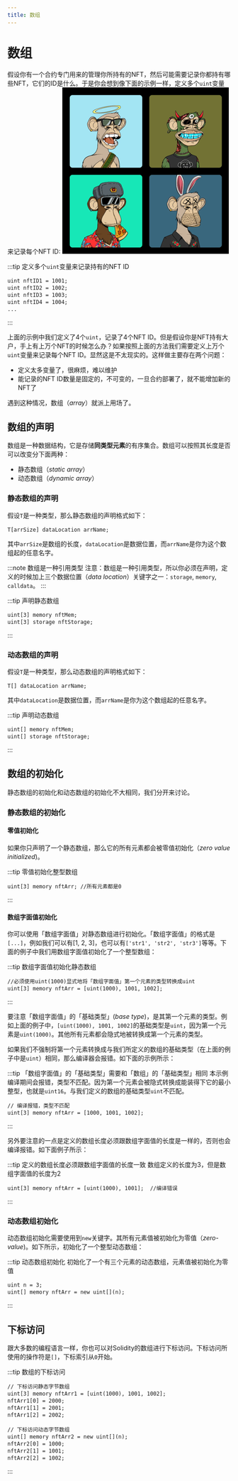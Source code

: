 ```yaml
---
title: 数组
---
```


# 数组
假设你有一个合约专门用来的管理你所持有的NFT，然后可能需要记录你都持有哪些NFT，它们的ID是什么。于是你会想到像下面的示例一样，定义多个`uint`变量来记录每个NFT ID:
![](./assets/array/8b7903fe53a24dfda50d162865c4bbbd.png)


:::tip 定义多个`uint`变量来记录持有的NFT ID
```solidity
uint nftID1 = 1001;
uint nftID2 = 1002;
uint nftID3 = 1003;
uint nftID4 = 1004;
...
```
:::

上面的示例中我们定义了4个`uint`，记录了4个NFT ID。但是假设你是NFT持有大户，手上有上万个NFT的时候怎么办？如果按照上面的方法我们需要定义上万个`uint`变量来记录每个NFT ID。显然这是不太现实的。这样做主要存在两个问题：

* 定义太多变量了，很麻烦，难以维护
* 能记录的NFT ID数量是固定的，不可变的，一旦合约部署了，就不能增加新的NFT了

遇到这种情况，数组（_array_）就派上用场了。

## 数组的声明
数组是一种数据结构，它是存储**同类型元素**的有序集合。数组可以按照其长度是否可以改变分下面两种：

* 静态数组（_static array_）
* 动态数组（_dynamic array_）

### 静态数组的声明

假设`T`是一种类型，那么静态数组的声明格式如下：

```solidity
T[arrSize] dataLocation arrName;
```

其中`arrSize`是数组的长度，`dataLocation`是数据位置，而`arrName`是你为这个数组起的任意名字。

:::note 数组是一种引用类型
注意：数组是一种引用类型，所以你必须在声明，定义的时候加上三个数据位置（_data location_）关键字之一：`storage`, `memory`, `calldata`。
:::

:::tip 声明静态数组
```solidity
uint[3] memory nftMem;
uint[3] storage nftStorage;
```
:::

### 动态数组的声明

假设`T`是一种类型，那么动态数组的声明格式如下：

```solidity
T[] dataLocation arrName;
```

其中`dataLocation`是数据位置，而`arrName`是你为这个数组起的任意名字。

:::tip 声明动态数组
```solidity
uint[] memory nftMem;
uint[] storage nftStorage;
```
:::

## 数组的初始化

静态数组的初始化和动态数组的初始化不大相同，我们分开来讨论。

### 静态数组的初始化

#### 零值初始化

如果你只声明了一个静态数组，那么它的所有元素都会被零值初始化（_zero value initialized_)。

:::tip 零值初始化整型数组
```solidity
uint[3] memory nftArr; //所有元素都是0
```
:::

#### 数组字面值初始化

你可以使用「数组字面值」对静态数组进行初始化。「数组字面值」的格式是`[...]`，例如我们可以有[1, 2, 3]，也可以有`['str1', 'str2', 'str3']`等等。下面的例子中我们用数组字面值初始化了一个整型数组：

:::tip 数组字面值初始化静态数组
```solidity
//必须使用uint(1000)显式地将「数组字面值」第一个元素的类型转换成uint
uint[3] memory nftArr = [uint(1000), 1001, 1002]; 
```
:::

要注意「数组字面值」的「基础类型」(_base type_)，是其第一个元素的类型。例如上面的例子中，`[uint(1000), 1001, 1002]`的基础类型是`uint`，因为第一个元素是`uint(1000)`。其他所有元素都会隐式地被转换成第一个元素的类型。

如果我们不强制将第一个元素转换成与我们所定义的数组的基础类型（在上面的例子中是`uint`）相同，那么编译器会报错。如下面的示例所示：

:::tip 「数组字面值」的「基础类型」需要和「数组」的「基础类型」相同
本示例编译期间会报错，类型不匹配。因为第一个元素会被隐式转换成能装得下它的最小整型，也就是`uint16`。与我们定义的数组的基础类型`uint`不匹配。
```solidity
// 编译报错，类型不匹配
uint[3] memory nftArr = [1000, 1001, 1002]; 
```
:::

另外要注意的一点是定义的数组长度必须跟数组字面值的长度是一样的，否则也会编译报错。如下面例子所示：

:::tip 定义的数组长度必须跟数组字面值的长度一致
数组定义的长度为3，但是数组字面值的长度为2
```solidity
uint[3] memory nftArr = [uint(1000), 1001];  //编译错误
```
:::

### 动态数组初始化

动态数组初始化需要使用到`new`关键字。其所有元素值被初始化为零值（_zero-value_)。如下所示，初始化了一个整型动态数组：

:::tip 动态数组初始化
初始化了一个有三个元素的动态数组，元素值被初始化为零值
```solidity
uint n = 3;
uint[] memory nftArr = new uint[](n);
```
:::

## 下标访问

跟大多数的编程语言一样，你也可以对Solidity的数组进行下标访问。下标访问所使用的操作符是`[]`，下标索引从`0`开始。

:::tip 数组的下标访问
```solidity
// 下标访问静态字节数组
uint[3] memory nftArr1 = [uint(1000), 1001, 1002];
nftArr1[0] = 2000;
nftArr1[1] = 2001;
nftArr1[2] = 2002;

// 下标访问动态字节数组
uint[] memory nftArr2 = new uint[](n);
nftArr2[0] = 1000;
nftArr2[1] = 1001;
nftArr2[2] = 1002;
```
:::




